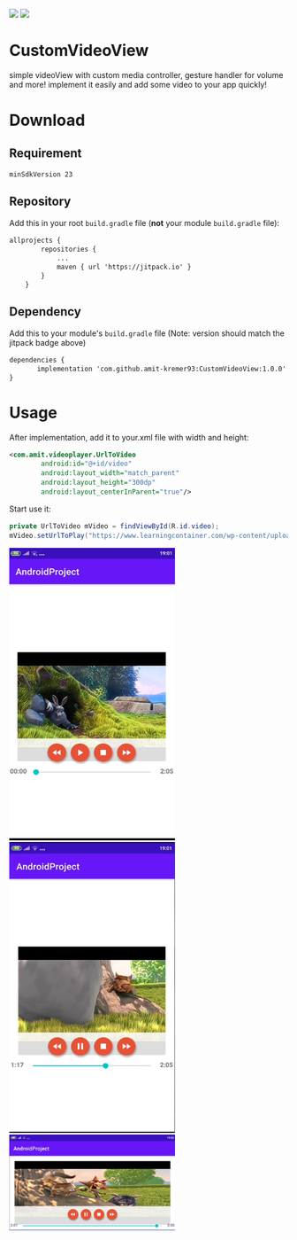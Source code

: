 <p float="left">
<img src="https://upload.wikimedia.org/wikipedia/commons/thumb/d/d7/Android_robot.svg/1200px-Android_robot.svg.png"  width="250">
<img src="https://cdn.pixabay.com/photo/2016/02/01/12/33/play-1173551_1280.png"  width="250"><br>
</p>

# CustomVideoView

simple videoView with custom media controller, gesture handler for volume and more! implement it easily and add some video to your app quickly!<br>

# Download
## Requirement
```
minSdkVersion 23
```
## Repository
Add this in your root `build.gradle` file (**not** your module `build.gradle` file):
```
allprojects {
		repositories {
			...
			maven { url 'https://jitpack.io' }
		}
	}
```
## Dependency
Add this to your module's `build.gradle` file (Note: version should match the jitpack badge above)
```
dependencies {
	   implementation 'com.github.amit-kremer93:CustomVideoView:1.0.0'
}
```

# Usage
After implementation, add it to your.xml file with width and height:
```xml
<com.amit.videoplayer.UrlToVideo
        android:id="@+id/video"
        android:layout_width="match_parent"
        android:layout_height="300dp"
        android:layout_centerInParent="true"/>
```
Start use it:
```Java
private UrlToVideo mVideo = findViewById(R.id.video);
mVideo.setUrlToPlay("https://www.learningcontainer.com/wp-content/uploads/2020/05/sample-mp4-file.mp4");
```
<p float="left">
<img src="pictures/1.png"  width="300">
<img src="pictures/2.png"  width="300">
<img src="pictures/3.png"  width="300">
</p>
